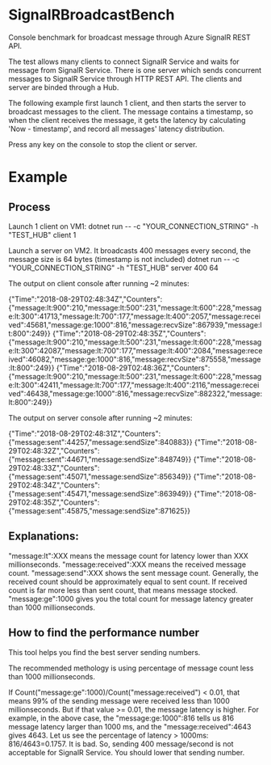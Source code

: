 # SignalRBroadcastBench
Console benchmark for broadcast message through Azure SignalR REST API.

The test allows many clients to connect SignalR Service and waits for message from SignalR Service. There is one server which sends concurrent messages to SignalR Service through HTTP REST API. The clients and server are binded through a Hub.

The following example first launch 1 client, and then starts the server to broadcast messages to the client. The message contains a timestamp, so when the client receives the message, it gets the latency by calculating 'Now - timestamp', and record all messages' latency distribution.

Press any key on the console to stop the client or server.

# Example

## Process

Launch 1 client on VM1:
dotnet run -- -c "YOUR_CONNECTION_STRING" -h "TEST_HUB" client 1

Launch a server on VM2. It broadcasts 400 messages every second, the message size is 64 bytes (timestamp is not included)
dotnet run -- -c "YOUR_CONNECTION_STRING" -h "TEST_HUB" server 400 64 

The output on client console after running ~2 minutes:

{"Time":"2018-08-29T02:48:34Z","Counters":{"message:lt:900":210,"message:lt:500":231,"message:lt:600":228,"message:lt:300":41713,"message:lt:700":177,"message:lt:400":2057,"message:received":45681,"message:ge:1000":816,"message:recvSize":867939,"message:lt:800":249}}
{"Time":"2018-08-29T02:48:35Z","Counters":{"message:lt:900":210,"message:lt:500":231,"message:lt:600":228,"message:lt:300":42087,"message:lt:700":177,"message:lt:400":2084,"message:received":46082,"message:ge:1000":816,"message:recvSize":875558,"message:lt:800":249}}
{"Time":"2018-08-29T02:48:36Z","Counters":{"message:lt:900":210,"message:lt:500":231,"message:lt:600":228,"message:lt:300":42411,"message:lt:700":177,"message:lt:400":2116,"message:received":46438,"message:ge:1000":816,"message:recvSize":882322,"message:lt:800":249}}

The output on server console after running ~2 minutes:

{"Time":"2018-08-29T02:48:31Z","Counters":{"message:sent":44257,"message:sendSize":840883}}
{"Time":"2018-08-29T02:48:32Z","Counters":{"message:sent":44671,"message:sendSize":848749}}
{"Time":"2018-08-29T02:48:33Z","Counters":{"message:sent":45071,"message:sendSize":856349}}
{"Time":"2018-08-29T02:48:34Z","Counters":{"message:sent":45471,"message:sendSize":863949}}
{"Time":"2018-08-29T02:48:35Z","Counters":{"message:sent":45875,"message:sendSize":871625}}


## Explanations:

"message:lt":XXX means the message count for latency lower than XXX millionseconds.
"message:received":XXX means the received message count.
"message:send":XXX shows the sent message count. Generally, the received count should be approximately equal to sent count. If received count is far more less than sent count, that means message stocked.
"message:ge":1000 gives you the total count for message latency greater than 1000 millionseconds.

## How to find the performance number

This tool helps you find the best server sending numbers.

The recommended methology is using percentage of message count less than 1000 millionseconds.

If Count("message:ge":1000)/Count("message:received") < 0.01, that means 99% of the sending message were received less than 1000 millionseconds. But if that value >= 0.01, the message latency is higher. For example, in the above case, the "message:ge:1000":816 tells us 816 message latency larger than 1000 ms, and the "message:received":4643 gives 4643. Let us see the percentage of latency > 1000ms: 816/4643=0.1757. It is bad. So, sending 400 message/second is not acceptable for SignalR Service. You should lower that sending number.
